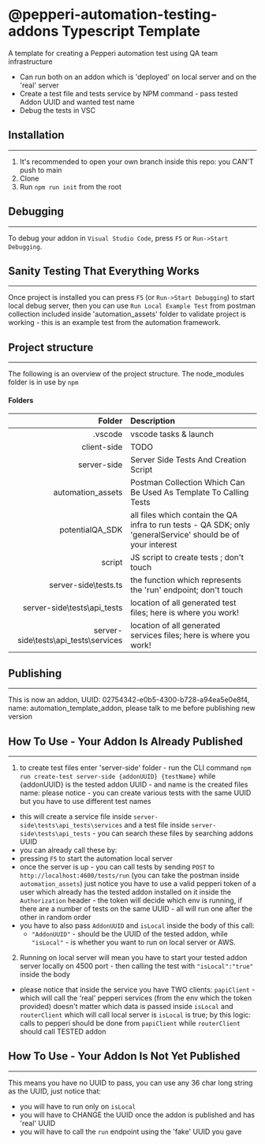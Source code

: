 # @pepperi-automation-testing-addons Typescript Template

A template for creating a Pepperi automation test using QA team infrastructure

* Can run both on an addon which is 'deployed' on local server and on the 'real' server
* Create a test file and tests service by NPM command - pass tested Addon UUID and wanted test name
* Debug the tests in VSC 

## Installation
---
1. It's recommended to open your own branch inside this repo: you CAN'T push to main
2. Clone
3. Run `npm run init` from the root

## Debugging
---
To debug your addon in `Visual Studio Code`, press `F5` or `Run->Start Debugging`.

## Sanity Testing That Everything Works
---
Once project is installed you can press `F5` (or `Run->Start Debugging`) to start local debug server, then you can use `Run Local Example Test` from postman collection included inside 'automation_assets' folder to validate project is working - this is an example test from the automation framework.

## Project structure
---
The following is an overview of the project structure. 
The node_modules folder is in use by `npm`

#### Folders
|Folder | Description |
| ---:  | :---       |
| .vscode | vscode tasks & launch |
| client-side | TODO |
| server-side | Server Side Tests And Creation Script |
| automation_assets | Postman Collection Which Can Be Used As Template To Calling Tests |
| potentialQA_SDK | all files which contain the QA infra to run tests - QA SDK; only 'generalService' should be of your interest|
| script | JS script to create tests ; don't touch|
| server-side\tests.ts | the function which represents the 'run' endpoint; don't touch |
| server-side\tests\api_tests | location of all generated test files; here is where you work! |
| server-side\tests\api_tests\services | location of all generated services files; here is where you work! |


## Publishing
---
This is now an addon, UUID: 02754342-e0b5-4300-b728-a94ea5e0e8f4, name: automation_template_addon, please talk to me before publishing new version

## How To Use - Your Addon Is Already Published
---
1. to create test files enter 'server-side' folder - run the CLI command `npm run create-test server-side {addonUUID} {testName}` while {addonUUID} is the tested addon UUID - and name is the created files name: please notice - you can create various tests with the same UUID but you have to use different test names
 * this will create a service file inside `server-side\tests\api_tests\services` and a test file inside `server-side\tests\api_tests` - you can search these files by searching addons UUID
 * you can already call these by:
 * pressing `F5` to start the automation local server 
 * once the server is up - you can call tests by sending `POST` to `http://localhost:4600/tests/run` (you can take the postman inside `automation_assets`) just notice you have to use a valid pepperi token of a user which already has the tested addon installed on it inside the `Authorization` header - the token will decide which env is running, if there are a number of tests on the same UUID - all will run one after the other in random order
 * you have to also pass `AddonUUID` and `isLocal` inside the body of this call:
    * `"AddonUUID"` - should be the UUID of the tested addon, while `"isLocal"` - is whether you want to run on local server or AWS.
  
2. Running on local server will mean you have to start your tested addon server locally on 4500 port - then calling the test with `"isLocal":"true"` inside the body
* please notice that inside the service you have TWO clients: `papiClient` - which will call the 'real' pepperi services (from the env which the token provided) doesn't matter which data is passed inside `isLocal` and `routerClient` which will call local server is `isLocal` is true; by this logic: calls to pepperi should be done from `papiClient` while `routerClient` should call TESTED addon

## How To Use - Your Addon Is Not Yet Published
---
This means you have no UUID to pass, you can use any 36 char long string as the UUID, just notice that:
* you will have to run only on `isLocal`
* you will have to CHANGE the UUID once the addon is published and has 'real' UUID
* you will have to call the `run` endpoint using the 'fake' UUID you gave
